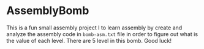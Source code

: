# AssemblyBomb
This is a fun small assembly project I to learn assembly by create and analyze the assembly code in `bomb-asm.txt` file in order to figure out what is the value of each level. There are 5 level in this bomb. Good luck!

